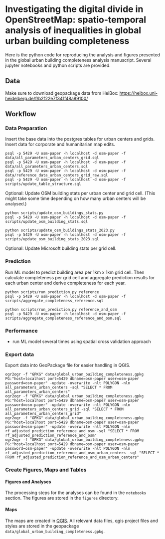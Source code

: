 # Investigating the digital divide in OpenStreetMap: spatio-temporal analysis of inequalities in global urban building completeness

Here is the python code for reproducing the analysis and figures presented in the global urban building completeness analysis manuscript. Several jupyter notebooks and python scripts are provided.

## Data
Make sure to download geopackage data from HeiBox: https://heibox.uni-heidelberg.de/f/b2f22e7f341f48a89100/

## Workflow
### Data Preparation
Insert the base data into the postgres tables for urban centers and grids. Insert data for corporate and humanitarian map edits.

```
psql -p 5429 -U osm-paper -h localhost -d osm-paper -f data/all_parameters_urban_centers_grid.sql
psql -p 5429 -U osm-paper -h localhost -d osm-paper -f data/all_parameters_urban_centers.sql
psql -p 5429 -U osm-paper -h localhost -d osm-paper -f data/reference_data_urban_centers_grid_raw.sql
psql -p 5429 -U osm-paper -h localhost -d osm-paper -f scripts/update_table_structure.sql
```

Optional: Update OSM building stats per urban center and grid cell. (This might take some time depending on how many urban centers will be analysed.)

```
python scripts/update_osm_buildings_stats.py
psql -p 5429 -U osm-paper -h localhost -d osm-paper -f scripts/update_osm_building_stats.sql
```

```
python scripts/update_osm_buildings_stats_2023.py
psql -p 5429 -U osm-paper -h localhost -d osm-paper -f scripts/update_osm_building_stats_2023.sql
```

Optional: Update Microsoft building stats per grid cell.

### Prediction
Run ML model to predict building area per 1km x 1km grid cell. Then calculate completeness per grid cell and aggregate prediction results for each urban center and derive completeness for each year.

```
python scripts/run_prediction.py reference
psql -p 5429 -U osm-paper -h localhost -d osm-paper -f scripts/aggregate_completeness_reference.sql
```

```
python scripts/run_prediction.py reference_and_osm
psql -p 5429 -U osm-paper -h localhost -d osm-paper -f scripts/aggregate_completeness_reference_and_osm.sql
```

### Performance
* run ML model several times using spatial cross validation approach

### Export data
Export data into GeoPackage file for easier handling in QGIS.

```
ogr2ogr -f "GPKG" data/global_urban_building_completeness.gpkg PG:"host=localhost port=5429 dbname=osm-paper user=osm-paper password=osm-paper" -update -overwrite -nlt POLYGON -nln all_parameters_urban_centers -sql "SELECT * FROM all_parameters_urban_centers"
ogr2ogr -f "GPKG" data/global_urban_building_completeness.gpkg PG:"host=localhost port=5429 dbname=osm-paper user=osm-paper password=osm-paper" -update -overwrite -nlt POLYGON -nln all_parameters_urban_centers_grid -sql "SELECT * FROM all_parameters_urban_centers_grid"
ogr2ogr -f "GPKG" data/global_urban_building_completeness.gpkg PG:"host=localhost port=5429 dbname=osm-paper user=osm-paper password=osm-paper" -update -overwrite -nlt POLYGON -nln rf_adjusted_prediction_reference_and_osm -sql "SELECT * FROM rf_adjusted_prediction_reference_and_osm"
ogr2ogr -f "GPKG" data/global_urban_building_completeness.gpkg PG:"host=localhost port=5429 dbname=osm-paper user=osm-paper password=osm-paper" -update -overwrite -nlt POLYGON -nln rf_adjusted_prediction_reference_and_osm_urban_centers -sql "SELECT * FROM rf_adjusted_prediction_reference_and_osm_urban_centers"
```

### Create Figures, Maps and Tables
#### Figures and Analyses
The processing steps for the analyses can be found in the `notebooks` section. The figures are stored in the `figures` directory.

#### Maps
The maps are created in [QGIS](https://www.qgis.org/en/site/). All relevant data files, qgis project files and styles are stored in the geopackage `data/global_urban_building_completeness.gpkg`.



